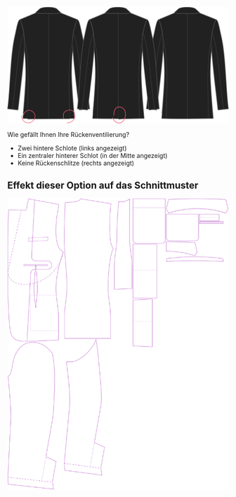![Hinterer Gehschlitz](backvent.svg)

Wie gefällt Ihnen Ihre Rückenventilierung?

-   Zwei hintere Schlote (links angezeigt)
-   Ein zentraler hinterer Schlot (in der Mitte angezeigt)
-   Keine Rückenschlitze (rechts angezeigt)

## Effekt dieser Option auf das Schnittmuster

![Dieses Bild zeigt den Effekt dieser Option, indem es mehrere Varianten überlagert, die einen anderen Wert für diese Option haben](jaeger_backvent_sample.svg "Effekt dieser Option auf das Schnittmuster")
